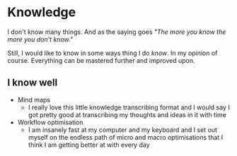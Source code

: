 # Knowledge
I don't know many things. And as the saying goes _"The more you know the more you don't know."_

Still, I would like to know in some ways thing I do _know_. In my opinion of course. Everything can be mastered further and improved upon.

## I know well
- Mind maps
	- I really love this little knowledge transcribing format and I would say I got pretty good at transcribing my thoughts and ideas in it with time
- Workflow optimisation
	- I am insanely fast at my computer and my keyboard and I set out myself on the endless path of micro and macro optimisations that I think I am getting better at with every day